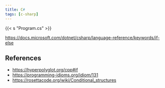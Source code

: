 ```yaml
---
title: C#
tags: [c-sharp]
---
```


{{< s "Program.cs" >}}

<https://docs.microsoft.com/dotnet/csharp/language-reference/keywords/if-else>

## References

- <https://hyperpolyglot.org/cpp#if>
- <https://programming-idioms.org/idiom/131>
- <https://rosettacode.org/wiki/Conditional_structures>
